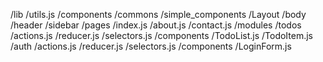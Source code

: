 /lib
/utils.js
/components
  /commons
      /simple_components
  /Layout
     /body
     /header
     /sidebar
/pages
  /index.js
  /about.js
  /contact.js
/modules
  /todos
    /actions.js
    /reducer.js
    /selectors.js
    /components
      /TodoList.js
      /TodoItem.js
  /auth
    /actions.js
    /reducer.js
    /selectors.js
    /components
      /LoginForm.js
